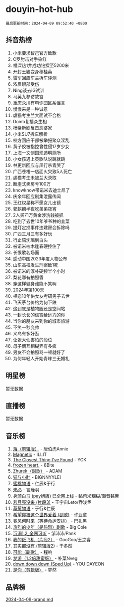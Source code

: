 # douyin-hot-hub

`最后更新时间：2024-04-09 09:52:40 +0800`

## 抖音热榜

1. 小米要求智己官方致歉
1. C罗肘击对手染红
1. 福深热1井成功钻探至5200米
1. 开封王婆变身穆桂英
1. 雷军回应车主拆车评测
1. 浓眉眼部受伤
1. Ning谈去iG试训
1. 马英九参访故宫
1. 重庆永川有电诈园区系谣言
1. 慢慢来是一种诚意
1. 虐猫考生兰大面试不合格
1. Doinb复播众生相
1. 杨紫新剧反击恶婆家
1. 小米SU7拆车解析
1. 校方回应干部被举报聚众淫乱
1. 黄子佼被指控曾性侵17岁少女
1. 上海一文创园现透明厕所
1. 小女孩遇上英歌队说跳就跳
1. 林更新回应与凤行杀青哭了
1. 广西苍梧一店面火灾致5人死亡
1. 虐猫考生未被兰大录取
1. 断崖式卖房亏100万
1. knowknow带诺米去迪士尼了
1. 庆余年回应剧集泄露传闻
1. 王红权星称不愿女儿出镜
1. 郭麒麟半夜吃弟弟夜宵
1. 2人买71万黄金涉洗钱被抓
1. 吃到了去世10年爷爷种的韭菜
1. 提灯定损事件违建房会拆除吗
1. 广西三月三有多好玩
1. 行止陪沈璃到白头
1. 被诺米枯木逢春硬控住了
1. 长恨歌名场面
1. 感动中国2023年度人物公布
1. 山东高校发生刑案致1死
1. 被诺米的淳朴硬控半个小时
1. 梨花哪有拍照香
1. 穿这样健身谁能不笑啊
1. 2024年第100天
1. 相恋10年供女友考研男子去世
1. 飞天茅台价格为何下跌
1. 这到底是植物园还是空间站
1. 一封长长的信寄给远方的你
1. 当你的朋友来到你的城市旅游
1. 不笑一秒变帅
1. 义乌有多好逛
1. 让张大仙害怕的段位
1. 母子俩互相糊弄有多疯
1. 男友不会拍照骂一顿就好了
1. 为何年轻人开始青睐三无婚礼

## 明星榜

暂无数据

## 直播榜

暂无数据

## 音乐榜

1. [落（剪辑版）](https://sf6-cdn-tos.douyinstatic.com/obj/tos-cn-ve-2774/o0h6HvN1BBbli9LtU3i5fQIleBQMF5Cg4TZmmC) - 唐伯虎Annie
1. [Magnetic](https://sf5-hl-cdn-tos.douyinstatic.com/obj/tos-cn-ve-2774/oAQCYdBNZfLACGDmVFAsfAtpy32tqErgQ3XgBN) - ILLIT
1. [The Closest Thing I've Found](https://sf5-hl-cdn-tos.douyinstatic.com/obj/tos-cn-ve-2774/514ab5d9146f4d2ca454b7adff8e5e4d) - YCK
1. [frozen heart.](https://sf3-cdn-tos.douyinstatic.com/obj/tos-cn-ve-2774/oIIWJfyjIACZA9zQMtnJ6hQQhFC4vhCupoRBsO) - 8Bite
1. [Zhurek（副歌）](https://sf5-hl-cdn-tos.douyinstatic.com/obj/tos-cn-ve-2774/ooQm8FBZQDlf0btEYgVpCcSCQfrdJGBEKZYBGS) - ADAM
1. [猫与小肚](https://sf3-cdn-tos.douyinstatic.com/obj/tos-cn-ve-2774/osZeoClMECgK8DYl6VebABgbchEtPYQjZEnRtd) - BIGNNYYLEI
1. [蜜桃物语](https://sf5-hl-cdn-tos.douyinstatic.com/obj/tos-cn-ve-2774/oIhOSCZtIACtYU4XQkngiW9kCBfVD1Fz9IYeqL) - 仁辰&于行
1. [未必](https://sf5-hl-cdn-tos.douyinstatic.com/obj/tos-cn-ve-2774/ogntQMFnKQDZUgTCYuJgfLEtleYZZFxBQqhhFB) - 言瑾羽
1. [身骑白马 (pay姐版) 已全网上线](https://sf5-hl-cdn-tos.douyinstatic.com/obj/tos-cn-ve-2774/oQLO5ZgLsFkaDhdIIveF2zUCgfweY0gWaH4AQG) - 黏苞米糊糊/潮音铭帝
1. [若月亮没来 (片段3)](https://sf6-cdn-tos.douyinstatic.com/obj/tos-cn-ve-2774/okfyEUsGW1B1ovJi5JiN9IjvAT2lMwA054GoEB) - 王宇宙Leto/乔浚丞
1. [草莓物语](https://sf6-cdn-tos.douyinstatic.com/obj/tos-cn-ve-2774/okynhJ7jEAIIZBfsLgYMEI8QC3WbQNN66RKzhT) - 于行&仁辰
1. [希望你被这个世界爱着 (副歌)](https://sf5-hl-cdn-tos.douyinstatic.com/obj/tos-cn-ve-2774/oUHCmWQfZlE3QQBKBeD8rCFLpJzPgCpImhsxMt) - 许亚童
1. [春风何时来（等待命运安排）](https://sf5-hl-cdn-tos.douyinstatic.com/obj/tos-cn-ve-2774/oICBNbD3gelMfB4WgiD1KI2jQtXZE2FgHLwtsl) - 巴扎黑
1. [热烈的少年（是热烈）副歌](https://sf5-hl-cdn-tos.douyinstatic.com/obj/tos-cn-ve-2774/owVNI0CLDAUMtSz6TEYvfFBFL4UDFFhLfgK8fa) - Big Cole
1. [沉溺1.2_全网可听](https://sf3-cdn-tos.douyinstatic.com/obj/tos-cn-ve-2774/ok2QoiBqsWAX9McZmWiI9gAB0EzwD4Xj6yfmtH) - 邹沛沛/Pank
1. [我的纸飞机（片段2）](https://sf5-hl-cdn-tos.douyinstatic.com/obj/tos-cn-ve-2774/oM2ZrKcg2CD5AeRB2gkeXOFB1IxAGJdZPazYHf) - GooGoo/王之睿
1. [其实都没有 (剪辑版2)](https://sf3-cdn-tos.douyinstatic.com/obj/tos-cn-ve-2774/oEBNQenHZtBhxYjGgUDQk0BCHTigQafgFlbQ7k) - 于冬然
1. [可能（副歌）](https://sf6-cdn-tos.douyinstatic.com/obj/tos-cn-ve-2774/cde1731888894259b333569393c2fb51) - 程响
1. [梦游（1.2倍甜蜜版）](https://sf3-cdn-tos.douyinstatic.com/obj/tos-cn-ve-2774/o4gyAUm8hwufoEABmwVIiQtHsFuGzAEEWtNMzo) - 补菜Nveg
1. [down down down (Sped Up)](https://sf3-cdn-tos.douyinstatic.com/obj/tos-cn-ve-2774/ow80iABiXIO9DsFwK6WeZKMaJRi3BPJAotDy8m) - YOU DAYEON
1. [是你（剪辑版）](https://sf3-cdn-tos.douyinstatic.com/obj/tos-cn-ve-2774/46019dae783c4c969944217fe1cfafc4) - 梦然

## 品牌榜

[2024-04-09-brand.md](2024-04-09-brand.md)
